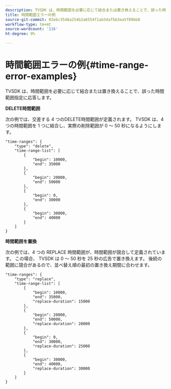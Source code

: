 ```yaml
---
description: TVSDK は、時間範囲を必要に応じて結合または置き換えることで、誤った時間範囲指定に応答します。
title: 時間範囲エラーの例
source-git-commit: 02ebc3548a254b2a6554f1ab34afbb3ea5f09bb8
workflow-type: tm+mt
source-wordcount: '116'
ht-degree: 0%

---
```


# 時間範囲エラーの例{#time-range-error-examples}

TVSDK は、時間範囲を必要に応じて結合または置き換えることで、誤った時間範囲指定に応答します。

**DELETE時間範囲**

次の例では、交差する 4 つのDELETE時間範囲が定義されます。 TVSDK は、4 つの時間範囲を 1 つに結合し、実際の削除範囲が 0 ～ 50 秒になるようにします。

```
"time-ranges": {
    "type": "delete",
    "time-range-list": [
        {
            "begin": 10000,
            "end": 35000
        },
        {
            "begin": 20000,
            "end": 50000
        },
        {
            "begin": 0,
            "end": 30000
        },
        {
            "begin": 30000,
            "end": 40000
        }
    ]
}
```

**時間範囲を置換**

次の例では、4 つの REPLACE 時間範囲が、時間範囲が競合して定義されています。 この場合、 TVSDK は 0 ～ 50 秒を 25 秒の広告で置き換えます。 後続の範囲に競合があるので、並べ替え順の最初の置き換え期間に合わせます。

```
"time-ranges": {
    "type": "replace",
    "time-range-list": [
        {
            "begin": 10000,
            "end": 35000,
            "replace-duration": 15000
        },
        {
            "begin": 20000,
            "end": 50000,
            "replace-duration": 20000
        },
        {
            "begin": 0,
            "end": 30000,
            "replace-duration": 25000
        },
        {
            "begin": 30000,
            "end": 40000,
            "replace-duration": 30000
        }
    ]
}
```
